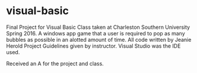 # visual-basic
Final Project for Visual Basic Class taken at Charleston Southern University Spring 2016.
A windows app game that a user is required to pop as many bubbles as possible in an alotted amount of time. 
All code written by Jeanie Herold
Project Guidelines given by instructor. 
Visual Studio was the IDE used. 

Received an A for the project and class. 
